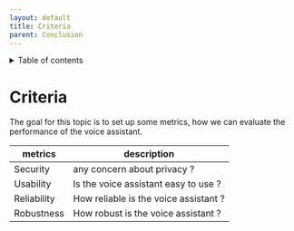 ```yaml
---
layout: default
title: Criteria
parent: Conclusion
---
```


<details close markdown="block">
  <summary>
    Table of contents
  </summary>
  {: .text-delta }
1. TOC
{:toc}
</details>

# Criteria

The goal for this topic is to set up some metrics, how we can evaluate the performance of the voice assistant.

|metrics|description |
|----------------|-------------------------------------------------------------------------------------|
|Security| any concern about privacy ?|
|Usability | Is the voice assistant easy to use ?|
|Reliability| How reliable is the voice assistant ?|
|Robustness| How robust is the voice assistant ?|

